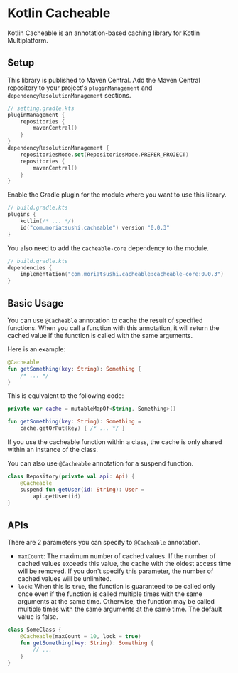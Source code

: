 # Kotlin Cacheable

Kotlin Cacheable is an annotation-based caching library for Kotlin Multiplatform.

## Setup

This library is published to Maven Central.
Add the Maven Central repository to your project's `pluginManagement` and
`dependencyResolutionManagement` sections.

```kotlin
// setting.gradle.kts
pluginManagement {
    repositories {
        mavenCentral()
    }
}
dependencyResolutionManagement {
    repositoriesMode.set(RepositoriesMode.PREFER_PROJECT)
    repositories {
        mavenCentral()
    }
}
```

Enable the Gradle plugin for the module where you want to use this library.

```kotlin
// build.gradle.kts
plugins {
    kotlin(/* ... */)
    id("com.moriatsushi.cacheable") version "0.0.3"
}
```

You also need to add the `cacheable-core` dependency to the module.

```kotlin
// build.gradle.kts
dependencies {
    implementation("com.moriatsushi.cacheable:cacheable-core:0.0.3")
}
```

## Basic Usage

You can use `@Cacheable` annotation to cache the result of specified functions.
When you call a function with this annotation, it will return the cached value if the function is
called with the same arguments.

Here is an example:

```kotlin
@Cacheable
fun getSomething(key: String): Something {
    /* ... */
}
```

This is equivalent to the following code:

```kotlin
private var cache = mutableMapOf<String, Something>()

fun getSomething(key: String): Something =
    cache.getOrPut(key) { /* ... */ }
```

If you use the cacheable function within a class, the cache is only shared within an instance of the
class.

You can also use `@Cacheable` annotation for a suspend function.

```kotlin
class Repository(private val api: Api) {
    @Cacheable
    suspend fun getUser(id: String): User =
        api.getUser(id)
}
```

## APIs
There are 2 parameters you can specify to `@Cacheable` annotation.

* `maxCount`: The maximum number of cached values. If the number of cached values exceeds this
  value, the cache with the oldest access time will be removed. If you don't specify this parameter,
  the number of cached values will be unlimited.
* `lock`: When this is `true`, the function is guaranteed to be called only once even if the
  function is called multiple times with the same arguments at the same time. Otherwise, the
  function may be called multiple times with the same arguments at the same time. The default value
  is false.

```kotlin
class SomeClass {
    @Cacheable(maxCount = 10, lock = true)
    fun getSomething(key: String): Something {
        // ...
    }
}
```
